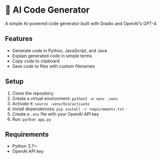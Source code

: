# 🚀 AI Code Generator

A simple AI-powered code generator built with Gradio and OpenAI's GPT-4.

## Features
- Generate code in Python, JavaScript, and Java
- Explain generated code in simple terms
- Copy code to clipboard
- Save code to files with custom filenames

## Setup
1. Clone the repository
2. Create a virtual environment: `python3 -m venv .venv`
3. Activate it: `source .venv/bin/activate`
4. Install dependencies: `pip install -r requirements.txt`
5. Create a `.env` file with your OpenAI API key
6. Run: `python app.py`

## Requirements
- Python 3.7+
- OpenAI API key
